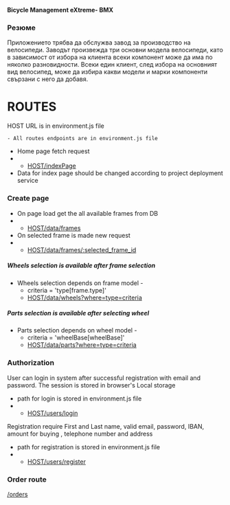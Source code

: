 <b>Bicycle Management eXtreme- BMX</b>

<h3>Резюме</h3>
Приложението трябва да обслужва завод за производство на велосипеди. Заводът произвежда три основни модела велосипеди, като в зависимост от избора на клиента всеки компонент може да има по няколко разновидности. Всеки един клиент, след избора на основният вид велосипед, може да избира какви модели и марки компоненти свързани с него да добавя.

# ROUTES

HOST URL is in environment.js file

    - All routes endpoints are in environment.js file

- Home page fetch request
- - [HOST/indexPage](http://localhost:3030/data/indexPage)
- Data for index page should be changed according to project deployment service

### Create page

- On page load get the all available frames from DB
- - [HOST/data/frames](http://localhost:3030/data/frames)
- On selected frame is made new request
- - [HOST/data/frames/:selected_frame_id](http://localhost:3030/data/frames/:ids)

##### Wheels selection is available after frame selection

- Wheels selection depends on frame model -
  - criteria = 'type[frame.type]'
  - [HOST/data/wheels?where=type=criteria](http://localhost:3030/data/wheels?where=type%20LIKE%20%22${criteria}%22)

##### Parts selection is available after selecting wheel

- Parts selection depends on wheel model -
  - criteria = 'wheelBase[wheelBase]'
  - [HOST/data/parts?where=type=criteria](http://localhost:3030/data/wheels?where=type%20LIKE%20%22${criteria}%22)

### Authorization

User can login in system after successful registration with email and password. The session is stored in browser's Local storage

- path for login is stored in environment.js file
- - [HOST/users/login]()

Registration require First and Last name, valid email, password, IBAN, amount for buying , telephone number and address

- path for registration is stored in environment.js file
- - [HOST/users/register]()

### Order route

[/orders]()
